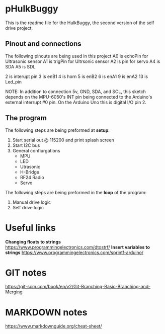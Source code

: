 # pHulkBuggy
This is the readme file for the HulkBuggy, the second version of the self drive project.

## Pinout and connections
The following pinouts are being used in this project
  A0 is echoPin for Ultrasonic sensor
  A1 is trigPin for Ultrsonic sensor
  A2 is pin for servo
  A4 is SDA
  A5 is SDL

  2 is interupt pin
  3 is enB1
  4 is horn
  5 is enB2 
  6 is enA1
  9 is enA2
  13 is Led_pin

   NOTE: In addition to connection 5v, GND, SDA, and SCL, this sketch
   depends on the MPU-6050's INT pin being connected to the Arduino's
   external interrupt #0 pin. On the Arduino Uno this is digital I/O pin 2.

## The program

The following steps are being preformed at **setup**:
1. Start serial out @ 115200 and print splash screen
2. Start I2C bus
3. General confiurgations 
    - MPU
    - LED
    - Utrasonic
    - H-Bridge
    - RF24 Radio
    - Servo

The following steps are being preformed in the **loop** of the program:
1. Manual drive logic
2. Self drive logic





# Useful links
**Changing floats to strings** https://www.programmingelectronics.com/dtostrf/
**Insert variables to strings** https://www.programmingelectronics.com/sprintf-arduino/

# GIT notes
https://git-scm.com/book/en/v2/Git-Branching-Basic-Branching-and-Merging



# MARKDOWN notes
https://www.markdownguide.org/cheat-sheet/
